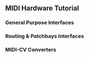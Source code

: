 ## MIDI Hardware Tutorial

### General Purpose Interfaces

### Routing & Patchbays Interfaces

### MIDI-CV Converters
